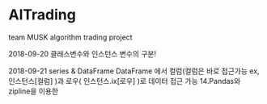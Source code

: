 # AlTrading
team MUSK algorithm trading project


2018-09-20
클래스변수와 인스턴스 변수의 구분!

2018-09-21
series & DataFrame
DataFrame 에서 컬럼(컬럼은 바로 접근가능 ex, 인스턴스[컬럼]  )과 로우( 인스턴스.ix[로우] )로 데이터 접근 가능
14.Pandas와 zipline을 이용한 
